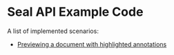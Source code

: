 # Seal API Example Code

A list of implemented scenarios:

- [Previewing a document with highlighted annotations](preview)
